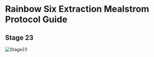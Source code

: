 # Rainbow Six Extraction Mealstrom Protocol Guide
## Stage 23
![Stage23](https://github.com/Flexo013/R6_Extraction_Maelstrom/raw/master/Stage23.png)
